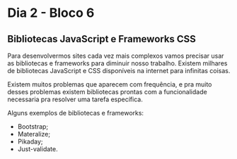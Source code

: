 # Dia 2 - Bloco 6

## Bibliotecas JavaScript e Frameworks CSS

Para desenvolvermos sites cada vez mais complexos vamos precisar usar as bibliotecas e frameworks para diminuir nosso trabalho. Existem milhares de bibliotecas JavaScript e CSS disponíveis na internet para infinitas coisas. 

Existem muitos problemas que aparecem com frequência, e pra muito desses problemas existem bibliotecas prontas com a funcionalidade necessaria pra resolver uma tarefa específica.

Alguns exemplos de bibliotecas e frameworks: 

* Bootstrap;
* Materalize;
* Pikaday;
* Just-validate.
